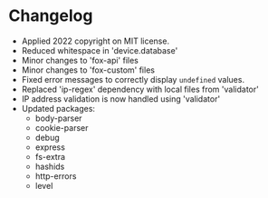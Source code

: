 # Changelog

* Applied 2022 copyright on MIT license.
* Reduced whitespace in 'device.database'
* Minor changes to 'fox-api' files
* Minor changes to 'fox-custom' files
* Fixed error messages to correctly display `undefined` values.
* Replaced 'ip-regex' dependency with local files from 'validator'
* IP address validation is now handled using 'validator'
* Updated packages:
	* body-parser
	* cookie-parser
	* debug
	* express
	* fs-extra
	* hashids
	* http-errors
	* level